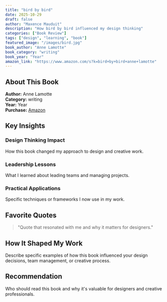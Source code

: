 ```yaml
---
title: "bird by bird"
date: 2025-10-29
draft: false
author: "Maxence Mauduit"
description: "How bird by bird influenced my design thinking"
categories: ["Book Review"]
tags: ["design", "learning", "book"]
featured_image: "/images/bird.jpg"
book_author: "Anne Lamotte"
book_category: "writing"
book_year: "Year"
amazon_link: "https://www.amazon.com/s?k=bird+by+bird+anne+lamotte"
---
```


## About This Book

**Author:** Anne Lamotte  
**Category:** writing  
**Year:** Year  
**Purchase:** [Amazon](https://www.amazon.com/s?k=bird+by+bird+anne+lamotte)

## Key Insights

### Design Thinking Impact

How this book changed my approach to design and creative work.

### Leadership Lessons

What I learned about leading teams and managing projects.

### Practical Applications

Specific techniques or frameworks I now use in my work.

## Favorite Quotes

> "Quote that resonated with me and why it matters for designers."

## How It Shaped My Work

Describe specific examples of how this book influenced your design decisions, team management, or creative process.

## Recommendation

Who should read this book and why it's valuable for designers and creative professionals.
